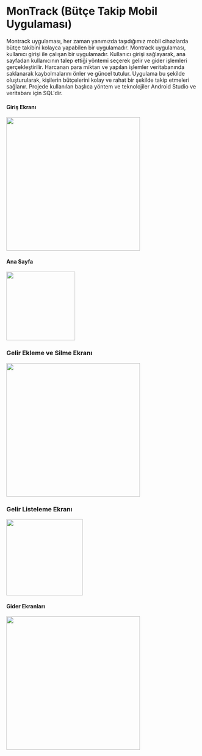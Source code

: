 # MonTrack (Bütçe Takip Mobil Uygulaması)
Montrack uygulaması, her zaman yanımızda taşıdığımız mobil cihazlarda bütçe takibini kolayca yapabilen bir uygulamadır. Montrack uygulaması, kullanıcı girişi ile çalışan bir uygulamadır. Kullanıcı girişi sağlayarak, ana sayfadan kullanıcının talep ettiği yöntemi seçerek gelir ve gider işlemleri gerçekleştirilir. Harcanan para miktarı ve yapılan işlemler veritabanında saklanarak kaybolmalarını önler ve güncel tutulur. Uygulama bu şekilde oluşturularak, kişilerin bütçelerini kolay ve rahat bir şekilde takip etmeleri sağlanır. Projede kullanılan başlıca yöntem ve teknolojiler Android Studio ve veritabanı için SQL'dir.
 
#### Giriş Ekranı
<img src="https://github.com/mervekaratass/Mobil-application-MonTrack/blob/main/mobil%20application/images/login-screen.png" width=350>

#### Ana Sayfa
<img src="https://github.com/mervekaratass/Mobil-application-MonTrack/blob/main/mobil%20application/images/home-page-screen.png" width=180>

### Gelir Ekleme ve Silme Ekranı
<img src="https://github.com/mervekaratass/Mobil-application-MonTrack/blob/main/mobil%20application/images/income-addition-and-deletion-screen.png" width=350>

### Gelir Listeleme Ekranı
<img src="https://github.com/mervekaratass/Mobil-application-MonTrack/blob/main/mobil%20application/images/income-listing-screen%20.png" width=200>

#### Gider Ekranları
<img src="https://github.com/mervekaratass/Mobil-application-MonTrack/blob/main/mobil%20application/images/expense-screens.png" width=350>


